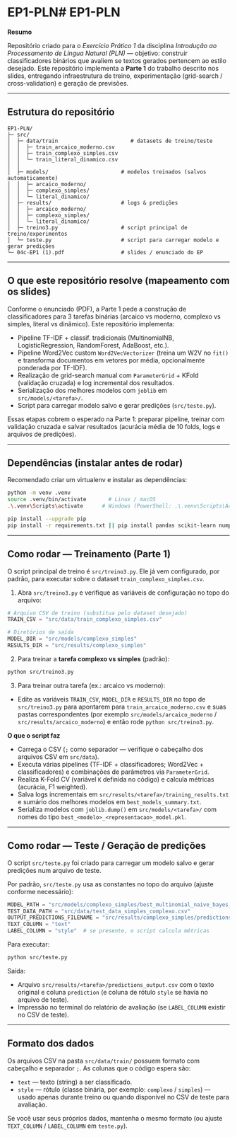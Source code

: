 # EP1-PLN# EP1-PLN

**Resumo**

Repositório criado para o *Exercício Prático 1* da disciplina *Introdução ao Processamento de Língua Natural (PLN)* — objetivo: construir classificadores binários que avaliem se textos gerados pertencem ao estilo desejado. Este repositório implementa a **Parte 1** do trabalho descrito nos slides, entregando infraestrutura de treino, experimentação (grid-search / cross-validation) e geração de previsões.

---

## Estrutura do repositório

```
EP1-PLN/
├─ src/
│  ├─ data/train                       # datasets de treino/teste
│  │  ├─ train_arcaico_moderno.csv
│  │  ├─ train_complexo_simples.csv
│  │  └─ train_literal_dinamico.csv
│  │  
│  ├─ models/                       # modelos treinados (salvos automaticamente)
│  │  ├─ arcaico_moderno/
│  │  ├─ complexo_simples/
│  │  └─ literal_dinamico/
│  ├─ results/                      # logs & predições
│  │  ├─ arcaico_moderno/
│  │  ├─ complexo_simples/
│  │  └─ literal_dinamico/
│  ├─ treino3.py                    # script principal de treino/experimentos
│  └─ teste.py                      # script para carregar modelo e gerar predições
└─ 04c-EP1 (1).pdf                  # slides / enunciado do EP
```
---

## O que este repositório resolve (mapeamento com os slides)

Conforme o enunciado (PDF), a Parte 1 pede a construção de classificadores para 3 tarefas binárias (arcaico vs moderno, complexo vs simples, literal vs dinâmico). Este repositório implementa:

- Pipeline TF-IDF + classif. tradicionais (MultinomialNB, LogisticRegression, RandomForest, AdaBoost, etc.).
- Pipeline Word2Vec custom `Word2VecVectorizer` (treina um W2V no `fit()` e transforma documentos em vetores por média, opcionalmente ponderada por TF-IDF).
- Realização de grid-search manual com `ParameterGrid` + KFold (validação cruzada) e log incremental dos resultados.
- Serialização dos melhores modelos com `joblib` em `src/models/<tarefa>/`.
- Script para carregar modelo salvo e gerar predições (`src/teste.py`).

Essas etapas cobrem o esperado na Parte 1: preparar pipeline, treinar com validação cruzada e salvar resultados (acurácia média de 10 folds, logs e arquivos de predições).

---

## Dependências (instalar antes de rodar)

Recomendado criar um virtualenv e instalar as dependências:

```bash
python -m venv .venv
source .venv/bin/activate       # Linux / macOS
.\.venv\Scripts\activate      # Windows (PowerShell: .\.venv\Scripts\Activate.ps1)

pip install --upgrade pip
pip install -r requirements.txt || pip install pandas scikit-learn numpy joblib gensim
```

---

## Como rodar — Treinamento (Parte 1)

O script principal de treino é `src/treino3.py`. Ele já vem configurado, por padrão, para executar sobre o dataset `train_complexo_simples.csv`.

1. Abra `src/treino3.py` e verifique as variáveis de configuração no topo do arquivo:

```python
# Arquivo CSV de treino (substitua pelo dataset desejado)
TRAIN_CSV = "src/data/train_complexo_simples.csv"

# Diretórios de saída
MODEL_DIR = "src/models/complexo_simples"
RESULTS_DIR = "src/results/complexo_simples"
```

2. Para treinar a **tarefa complexo vs simples** (padrão):

```bash
python src/treino3.py
```

3. Para treinar outra tarefa (ex.: arcaico vs moderno):

- Edite as variáveis `TRAIN_CSV`, `MODEL_DIR` e `RESULTS_DIR` no topo de `src/treino3.py` para apontarem para `train_arcaico_moderno.csv` e suas pastas correspondentes (por exemplo `src/models/arcaico_moderno` / `src/results/arcaico_moderno`) e então rode `python src/treino3.py`.

**O que o script faz**
- Carrega o CSV (`;` como separador — verifique o cabeçalho dos arquivos CSV em `src/data`).
- Executa várias pipelines (TF-IDF + classificadores; Word2Vec + classificadores) e combinações de parâmetros via `ParameterGrid`.
- Realiza K-Fold CV (variável `K` definida no código) e calcula métricas (acurácia, F1 weighted).
- Salva logs incrementais em `src/results/<tarefa>/training_results.txt` e sumário dos melhores modelos em `best_models_summary.txt`.
- Serializa modelos com `joblib.dump()` em `src/models/<tarefa>/` com nomes do tipo `best_<modelo>_<representacao>_model.pkl`.

---

## Como rodar — Teste / Geração de predições

O script `src/teste.py` foi criado para carregar um modelo salvo e gerar predições num arquivo de teste.

Por padrão, `src/teste.py` usa as constantes no topo do arquivo (ajuste conforme necessário):

```python
MODEL_PATH = "src/models/complexo_simples/best_multinomial_naive_bayes_tf-idf_model.pkl"
TEST_DATA_PATH = "src/data/test_data_simples_complexo.csv"
OUTPUT_PREDICTIONS_FILENAME = "src/results/complexo_simples/predictions_output.csv"
TEXT_COLUMN = "text"
LABEL_COLUMN = "style"  # se presente, o script calcula métricas
```

Para executar:

```bash
python src/teste.py
```

Saída:
- Arquivo `src/results/<tarefa>/predictions_output.csv` com o texto original e coluna `prediction` (e coluna de rótulo `style` se havia no arquivo de teste).
- Impressão no terminal do relatório de avaliação (se `LABEL_COLUMN` existir no CSV de teste).

---

## Formato dos dados

Os arquivos CSV na pasta `src/data/train/` possuem formato com cabeçalho e separador `;`. As colunas que o código espera são:

- `text` — texto (string) a ser classificado.
- `style` — rótulo (classe binária, por exemplo: `complexo` / `simples`) — usado apenas durante treino ou quando disponível no CSV de teste para avaliação.

Se você usar seus próprios dados, mantenha o mesmo formato (ou ajuste `TEXT_COLUMN` / `LABEL_COLUMN` em `teste.py`).



